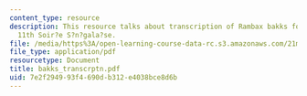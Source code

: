 ```yaml
---
content_type: resource
description: This resource talks about transcription of Rambax bakks for the december
  11th Soir?e S?n?gala?se.
file: /media/https%3A/open-learning-course-data-rc.s3.amazonaws.com/21m-293-music-of-africa-fall-2005/7e2f294993f4690db312e4038bce8d6b_bakks_transcrptn.pdf
file_type: application/pdf
resourcetype: Document
title: bakks_transcrptn.pdf
uid: 7e2f2949-93f4-690d-b312-e4038bce8d6b
---
```

